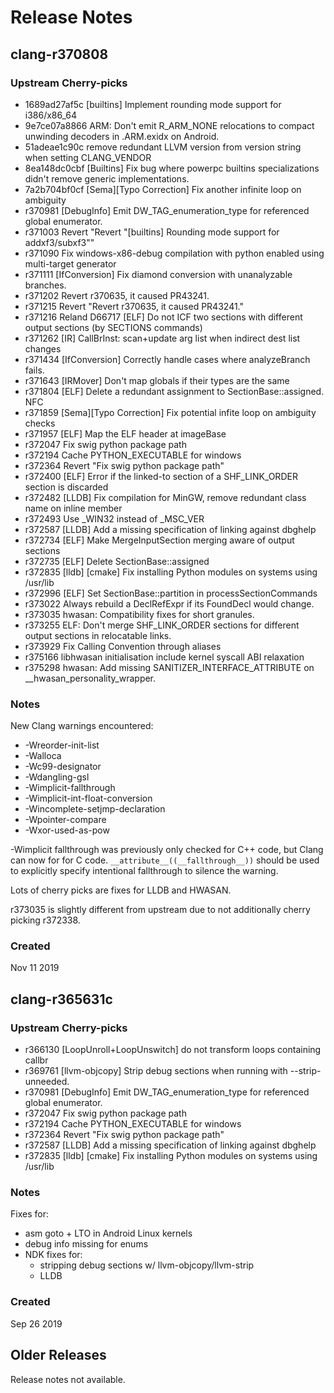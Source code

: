 # Release Notes

## clang-r370808
### Upstream Cherry-picks
- 1689ad27af5c [builtins] Implement rounding mode support for i386/x86_64
- 9e7ce07a8866 ARM: Don't emit R_ARM_NONE relocations to compact unwinding decoders in .ARM.exidx on Android.
- 51adeae1c90c remove redundant LLVM version from version string when setting CLANG_VENDOR
- 8ea148dc0cbf [Builtins] Fix bug where powerpc builtins specializations didn't remove generic implementations.
- 7a2b704bf0cf [Sema][Typo Correction] Fix another infinite loop on ambiguity
- r370981 [DebugInfo] Emit DW_TAG_enumeration_type for referenced global enumerator.
- r371003 Revert "Revert "[builtins] Rounding mode support for addxf3/subxf3""
- r371090 Fix windows-x86-debug compilation with python enabled using multi-target generator
- r371111 [IfConversion] Fix diamond conversion with unanalyzable branches.
- r371202 Revert r370635, it caused PR43241.
- r371215 Revert "Revert r370635, it caused PR43241."
- r371216 Reland D66717 [ELF] Do not ICF two sections with different output sections (by SECTIONS commands)
- r371262 [IR] CallBrInst: scan+update arg list when indirect dest list changes
- r371434 [IfConversion] Correctly handle cases where analyzeBranch fails.
- r371643 [IRMover] Don't map globals if their types are the same
- r371804 [ELF] Delete a redundant assignment to SectionBase::assigned. NFC
- r371859 [Sema][Typo Correction] Fix potential infite loop on ambiguity checks
- r371957 [ELF] Map the ELF header at imageBase
- r372047 Fix swig python package path
- r372194 Cache PYTHON_EXECUTABLE for windows
- r372364 Revert "Fix swig python package path"
- r372400 [ELF] Error if the linked-to section of a SHF_LINK_ORDER section is discarded
- r372482 [LLDB] Fix compilation for MinGW, remove redundant class name on inline member
- r372493 Use _WIN32 instead of _MSC_VER
- r372587 [LLDB] Add a missing specification of linking against dbghelp
- r372734 [ELF] Make MergeInputSection merging aware of output sections
- r372735 [ELF] Delete SectionBase::assigned
- r372835 [lldb] [cmake] Fix installing Python modules on systems using /usr/lib
- r372996 [ELF] Set SectionBase::partition in processSectionCommands
- r373022 Always rebuild a DeclRefExpr if its FoundDecl would change.
- r373035 hwasan: Compatibility fixes for short granules.
- r373255 ELF: Don't merge SHF_LINK_ORDER sections for different output sections in relocatable links.
- r373929 Fix Calling Convention through aliases
- r375166 libhwasan initialisation include kernel syscall ABI relaxation
- r375298 hwasan: Add missing SANITIZER_INTERFACE_ATTRIBUTE on __hwasan_personality_wrapper.
### Notes
New Clang warnings encountered:
- -Wreorder-init-list
- -Walloca
- -Wc99-designator
- -Wdangling-gsl
- -Wimplicit-fallthrough
- -Wimplicit-int-float-conversion
- -Wincomplete-setjmp-declaration
- -Wpointer-compare
- -Wxor-used-as-pow

-Wimplicit fallthrough was previously only checked for C++ code, but Clang can
now for for C code. `__attribute__((__fallthrough__))` should be used to
explicitly specify intentional fallthrough to silence the warning.

Lots of cherry picks are fixes for LLDB and HWASAN.

r373035 is slightly different from upstream due to not additionally cherry
picking r372338.
### Created
Nov 11 2019

## clang-r365631c
### Upstream Cherry-picks
- r366130 [LoopUnroll+LoopUnswitch] do not transform loops containing callbr
- r369761 [llvm-objcopy] Strip debug sections when running with --strip-unneeded.
- r370981 [DebugInfo] Emit DW_TAG_enumeration_type for referenced global enumerator.
- r372047 Fix swig python package path
- r372194 Cache PYTHON_EXECUTABLE for windows
- r372364 Revert "Fix swig python package path"
- r372587 [LLDB] Add a missing specification of linking against dbghelp
- r372835 [lldb] [cmake] Fix installing Python modules on systems using /usr/lib
### Notes
Fixes for:
- asm goto + LTO in Android Linux kernels
- debug info missing for enums
- NDK fixes for:
  - stripping debug sections w/ llvm-objcopy/llvm-strip
  - LLDB
### Created
Sep 26 2019

## Older Releases
Release notes not available.
